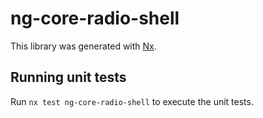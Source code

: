 # ng-core-radio-shell

This library was generated with [Nx](https://nx.dev).

## Running unit tests

Run `nx test ng-core-radio-shell` to execute the unit tests.
